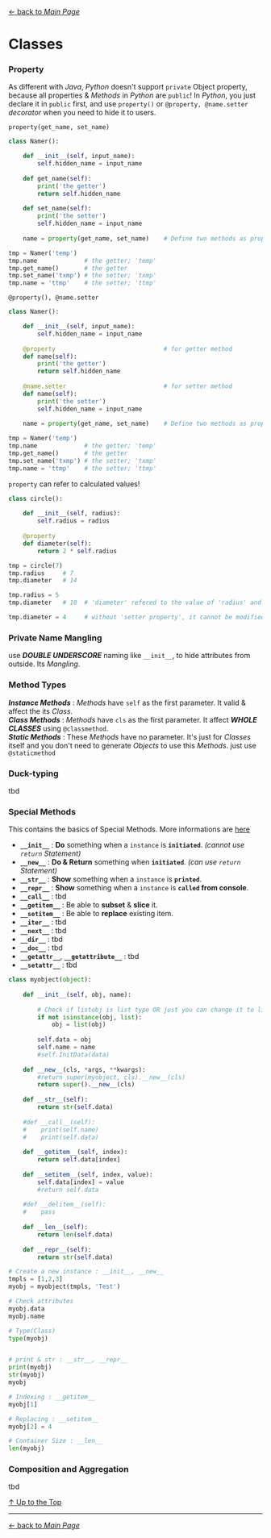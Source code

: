 [← back to *Main Page*](https://github.com/pydemia/Python3/blob/master/scripts/PythonProgramming_advanced.md#advanced-python)


# Classes

### Property

As different with _Java_, _Python_ doesn't support ```private``` Object property, because all properties & _Methods_ in _Python_ are ```public```! In _Python_, you just declare it in ```public``` first, and use ```property()``` or ```@property, @name.setter``` _decorator_ when you need to hide it to users.  

```property(get_name, set_name)```  
```python
class Namer():

    def __init__(self, input_name):
        self.hidden_name = input_name
        
    def get_name(self):
        print('the getter')
        return self.hidden_name
        
    def set_name(self):
        print('the setter')
        self.hidden_name = input_name
        
    name = property(get_name, set_name)    # Define two methods as property.

tmp = Namer('temp')
tmp.name             # the getter; 'temp'
tmp.get_name()       # the getter
tmp.set_name('txmp') # the setter; 'txmp'
tmp.name = 'ttmp'    # the setter; 'ttmp'
```




```@property(), @name.setter```
```python
class Namer():

    def __init__(self, input_name):
        self.hidden_name = input_name
        
    @property                              # for getter method
    def name(self):
        print('the getter')
        return self.hidden_name
        
    @name.setter                           # for setter method
    def name(self):
        print('the setter')
        self.hidden_name = input_name
        
    name = property(get_name, set_name)    # Define two methods as property.

tmp = Namer('temp')
tmp.name             # the getter; 'temp'
tmp.get_name()       # the getter
tmp.set_name('txmp') # the setter; 'txmp'
tmp.name = 'ttmp'    # the setter; 'ttmp'
```

```property``` can refer to calculated values!
```python
class circle():
    
    def __init__(self, radius):
        self.radius = radius
    
    @property
    def diameter(self):
        return 2 * self.radius

tmp = circle(7)
tmp.radius     # 7
tmp.diameter   # 14

tmp.radius = 5
tmp.diameter   # 10  # 'diameter' refered to the value of 'radius' and automatically changed! 

tmp.diameter = 4     # without 'setter property', it cannot be modified from outside. (read-only)
```


### Private Name Mangling

use **_DOUBLE UNDERSCORE_** naming like ```__init__```, to hide attributes from outside. Its _Mangling_.  

### Method Types

**_Instance Methods_** : _Methods_ have ```self``` as the first parameter. It valid & affect the its _Class_.  
**_Class Methods_** : _Methods_ have ```cls``` as the first parameter. It affect **_WHOLE CLASSES_** using ```@classmethod```.  
**_Static Methods_** : These _Methods_ have no parameter. It's just for _Classes_ itself and you don't need to generate _Objects_ to use this _Methods_. just use ```@staticmethod```


### Duck-typing

tbd

### Special Methods

This contains the basics of Special Methods. More informations are [here](https://github.com/pydemia/Python3/blob/master/scripts/python_programming/advanced/special_methods.md)

* **`__init__`** : **Do** something when a `instance` is **`initiated`**. _(cannot use `return` Statement)_
* **`__new__`** : **Do & Return** something when **`initiated`**. _(can use `return` Statement)_
* **`__str__`** : **Show** something when a `instance` is **`printed`**.
* **`__repr__`** : **Show** something when a `instance` is **`called` from console**.
* **`__call__`** : tbd
* **`__getitem__`** : Be able to **subset** & **slice** it.
* **`__setitem__`** : Be able to **replace** existing item.
* **`__iter__`** : tbd
* **`__next__`** : tbd
* **`__dir__`** : tbd
* **`__doc__`** : tbd
* **`__getattr__`**, **`__getattribute__`** : tbd
* **`__setattr__`** : tbd

```py
class myobject(object):
    
    def __init__(self, obj, name):
        
        # Check if listobj is list type OR just you can change it to list
        if not isinstance(obj, list):
            obj = list(obj)
        
        self.data = obj
        self.name = name
        #self.InitData(data)
    
    def __new__(cls, *args, **kwargs):
        #return super(myobject, cls).__new__(cls)
        return super().__new__(cls)
    
    def __str__(self):
        return str(self.data)
    
    #def __call__(self):
    #    print(self.name)
    #    print(self.data)
    
    def __getitem__(self, index):
        return self.data[index]
    
    def __setitem__(self, index, value):
        self.data[index] = value
        #return self.data
    
    #def __delitem__(self):
    #    pass
    
    def __len__(self):
        return len(self.data)
    
    def __repr__(self):
        return str(self.data)
```
   
```py
# Create a new instance : __init__, __new__
tmpls = [1,2,3]
myobj = myobject(tmpls, 'Test')

# Check attributes
myobj.data
myobj.name

# Type(Class)
type(myobj)


# print & str : __str__, __repr__
print(myobj)
str(myobj)
myobj

# Indexing : __getitem__
myobj[1]

# Replacing : __setitem__
myobj[2] = 4

# Container Size : __len__
len(myobj)
```


### Composition and Aggregation

tbd


[↑ Up to the Top](#classes)



---
[← back to *Main Page*](https://github.com/pydemia/Python3/blob/master/scripts/PythonProgramming_advanced.md#advanced-python)
